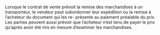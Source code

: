 Lorsque le contrat de vente prévoit la remise des marchandises à un transporteur, le
vendeur peut subordonner leur expédition ou la remise à l’acheteur du document qui les re-
présente au paiement préalable du prix.
Les parties peuvent aussi prévoir que l’acheteur n’est tenu de payer le prix qu’après avoir été
mis en mesure d’examiner les marchandises.